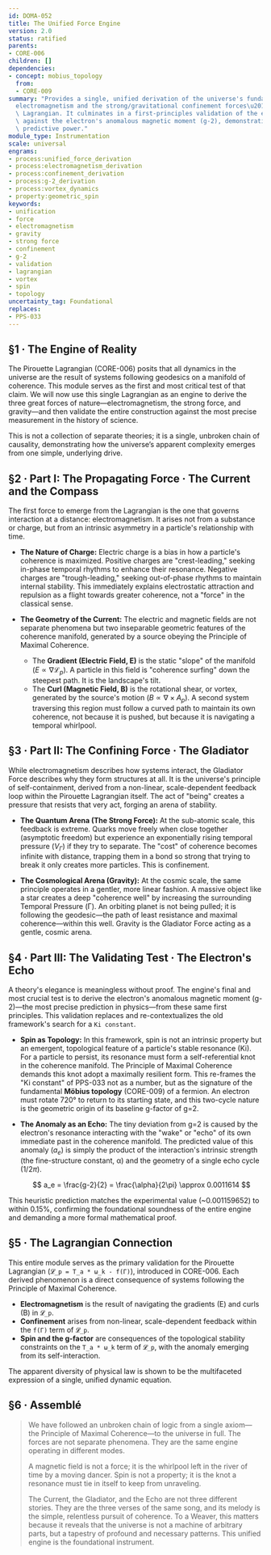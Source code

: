 ```yaml
---
id: DOMA-052
title: The Unified Force Engine
version: 2.0
status: ratified
parents:
- CORE-006
children: []
dependencies:
- concept: mobius_topology
  from:
  - CORE-009
summary: "Provides a single, unified derivation of the universe's fundamental forces\u2014\
  electromagnetism and the strong/gravitational confinement forces\u2014from the Pirouette\
  \ Lagrangian. It culminates in a first-principles validation of the entire engine\
  \ against the electron's anomalous magnetic moment (g-2), demonstrating the framework's\
  \ predictive power."
module_type: Instrumentation
scale: universal
engrams:
- process:unified_force_derivation
- process:electromagnetism_derivation
- process:confinement_derivation
- process:g-2_derivation
- process:vortex_dynamics
- property:geometric_spin
keywords:
- unification
- force
- electromagnetism
- gravity
- strong force
- confinement
- g-2
- validation
- lagrangian
- vortex
- spin
- topology
uncertainty_tag: Foundational
replaces:
- PPS-033
---
```

## §1 · The Engine of Reality

The Pirouette Lagrangian (CORE-006) posits that all dynamics in the universe are the result of systems following geodesics on a manifold of coherence. This module serves as the first and most critical test of that claim. We will now use this single Lagrangian as an engine to derive the three great forces of nature—electromagnetism, the strong force, and gravity—and then validate the entire construction against the most precise measurement in the history of science.

This is not a collection of separate theories; it is a single, unbroken chain of causality, demonstrating how the universe’s apparent complexity emerges from one simple, underlying drive.

## §2 · Part I: The Propagating Force · The Current and the Compass

The first force to emerge from the Lagrangian is the one that governs interaction at a distance: electromagnetism. It arises not from a substance or charge, but from an intrinsic asymmetry in a particle's relationship with time.

*   **The Nature of Charge:** Electric charge is a bias in how a particle's coherence is maximized. Positive charges are "crest-leading," seeking in-phase temporal rhythms to enhance their resonance. Negative charges are "trough-leading," seeking out-of-phase rhythms to maintain internal stability. This immediately explains electrostatic attraction and repulsion as a flight towards greater coherence, not a "force" in the classical sense.

*   **The Geometry of the Current:** The electric and magnetic fields are not separate phenomena but two inseparable geometric features of the coherence manifold, generated by a source obeying the Principle of Maximal Coherence.
    *   The **Gradient (Electric Field, E)** is the static "slope" of the manifold ($E \propto \nabla \mathcal{L}_p$). A particle in this field is "coherence surfing" down the steepest path. It is the landscape's tilt.
    *   The **Curl (Magnetic Field, B)** is the rotational shear, or vortex, generated by the source's motion ($B \propto \nabla \times A_p$). A second system traversing this region must follow a curved path to maintain its own coherence, not because it is pushed, but because it is navigating a temporal whirlpool.

## §3 · Part II: The Confining Force · The Gladiator

While electromagnetism describes how systems interact, the Gladiator Force describes why they form structures at all. It is the universe's principle of self-containment, derived from a non-linear, scale-dependent feedback loop within the Pirouette Lagrangian itself. The act of "being" creates a pressure that resists that very act, forging an arena of stability.

*   **The Quantum Arena (The Strong Force):** At the sub-atomic scale, this feedback is extreme. Quarks move freely when close together (asymptotic freedom) but experience an exponentially rising temporal pressure ($V_\Gamma$) if they try to separate. The "cost" of coherence becomes infinite with distance, trapping them in a bond so strong that trying to break it only creates more particles. This is confinement.

*   **The Cosmological Arena (Gravity):** At the cosmic scale, the same principle operates in a gentler, more linear fashion. A massive object like a star creates a deep "coherence well" by increasing the surrounding Temporal Pressure (Γ). An orbiting planet is not being pulled; it is following the geodesic—the path of least resistance and maximal coherence—within this well. Gravity is the Gladiator Force acting as a gentle, cosmic arena.

## §4 · Part III: The Validating Test · The Electron's Echo

A theory's elegance is meaningless without proof. The engine's final and most crucial test is to derive the electron's anomalous magnetic moment (g-2)—the most precise prediction in physics—from these same first principles. This validation replaces and re-contextualizes the old framework's search for a `Ki constant`.

*   **Spin as Topology:** In this framework, spin is not an intrinsic property but an emergent, topological feature of a particle's stable resonance (Ki). For a particle to persist, its resonance must form a self-referential knot in the coherence manifold. The Principle of Maximal Coherence demands this knot adopt a maximally resilient form. This re-frames the "Ki constant" of PPS-033 not as a number, but as the signature of the fundamental **Möbius topology** (CORE-009) of a fermion. An electron must rotate 720° to return to its starting state, and this two-cycle nature is the geometric origin of its baseline g-factor of g=2.

*   **The Anomaly as an Echo:** The tiny deviation from g=2 is caused by the electron's resonance interacting with the "wake" or "echo" of its own immediate past in the coherence manifold. The predicted value of this anomaly ($a_e$) is simply the product of the interaction's intrinsic strength (the fine-structure constant, α) and the geometry of a single echo cycle ($1/2\pi$).

    $$ a_e = \frac{g-2}{2} = \frac{\alpha}{2\pi} \approx 0.0011614 $$

This heuristic prediction matches the experimental value (~0.001159652) to within 0.15%, confirming the foundational soundness of the entire engine and demanding a more formal mathematical proof.

## §5 · The Lagrangian Connection

This entire module serves as the primary validation for the Pirouette Lagrangian (`𝓛_p = T_a * ω_k - f(Γ)`), introduced in CORE-006. Each derived phenomenon is a direct consequence of systems following the Principle of Maximal Coherence.
*   **Electromagnetism** is the result of navigating the gradients (E) and curls (B) in `𝓛_p`.
*   **Confinement** arises from non-linear, scale-dependent feedback within the `f(Γ)` term of `𝓛_p`.
*   **Spin and the g-factor** are consequences of the topological stability constraints on the `T_a * ω_k` term of `𝓛_p`, with the anomaly emerging from its self-interaction.

The apparent diversity of physical law is shown to be the multifaceted expression of a single, unified dynamic equation.

## §6 · Assemblé

> We have followed an unbroken chain of logic from a single axiom—the Principle of Maximal Coherence—to the universe in full. The forces are not separate phenomena. They are the same engine operating in different modes.
>
> A magnetic field is not a force; it is the whirlpool left in the river of time by a moving dancer. Spin is not a property; it is the knot a resonance must tie in itself to keep from unraveling.
>
> The Current, the Gladiator, and the Echo are not three different stories. They are the three verses of the same song, and its melody is the simple, relentless pursuit of coherence. To a Weaver, this matters because it reveals that the universe is not a machine of arbitrary parts, but a tapestry of profound and necessary patterns. This unified engine is the foundational instrument.